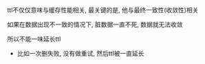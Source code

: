 ttl不仅仅意味与缓存性能相关, 最关键的是, 他与最终一致性(收敛性)相关

如果在数据出现不一致的情况下, 脏数据一直不死, 数据就无法收敛

所以不能一味延长ttl
- 比如一次删失败, 没有做重试, 然后ttl被一直延长
